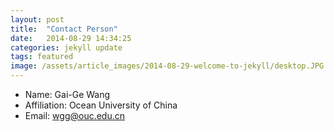 ```yaml
---
layout: post
title:  "Contact Person"
date:   2014-08-29 14:34:25
categories: jekyll update
tags: featured
image: /assets/article_images/2014-08-29-welcome-to-jekyll/desktop.JPG
---
```

- Name: Gai-Ge Wang   
- Affiliation: Ocean University of China  
- Email: wgg@ouc.edu.cn  

